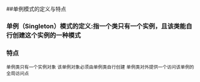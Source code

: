 ##单例模式的定义与特点
### 单例（Singleton）模式的定义:指一个类只有一个实例，且该类能自行创建这个实例的一种模式

### 特点
`单例类只有一个实例对象`
`该单例对象必须由单例类自行创建`
`单例类对外提供一个访问该单例的全局访问点`
